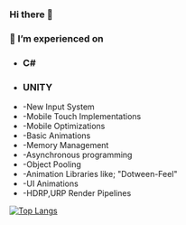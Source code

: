 ### Hi there 👋
### 🔭 I’m experienced on
- ### C#
- ### UNITY
-  -New Input System
-  -Mobile Touch Implementations
-  -Mobile Optimizations
-  -Basic Animations
-  -Memory Management
-  -Asynchronous programming
-  -Object Pooling
-  -Animation Libraries like; "Dotween-Feel"
-  -UI Animations
-  -HDRP,URP Render Pipelines

  
[![Top Langs](https://github-readme-stats.vercel.app/api/top-langs/?username=ozturk9976&theme=vue&border_radius=20&card_width=900)](https://github.com/anuraghazra/github-readme-stats)


<!--
**ozturk9976/ozturk9976** is a ✨ _special_ ✨ repository because its `README.md` (this file) appears on your GitHub profile.

Here are some ideas to get you started:

- 🔭 I’m currently working on ...
- 🌱 I’m currently learning ...
- 👯 I’m looking to collaborate on ...
- 🤔 I’m looking for help with ...
- 💬 Ask me about ...
- 📫 How to reach me: ...
- 😄 Pronouns: ...
- ⚡ Fun fact: ...
-->
